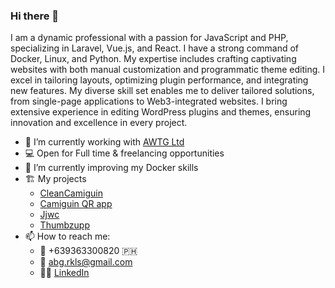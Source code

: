 ### Hi there 👋

I am a dynamic professional with a passion for JavaScript and PHP, specializing in Laravel, Vue.js, and React. I have a strong command of Docker, Linux, and Python. My expertise includes crafting captivating websites with both manual customization and programmatic theme editing. I excel in tailoring layouts, optimizing plugin performance, and integrating new features. My diverse skill set enables me to deliver tailored solutions, from single-page applications to Web3-integrated websites. I bring extensive experience in editing WordPress plugins and themes, ensuring innovation and excellence in every project.

- 🔭 I’m currently working with [AWTG Ltd](https://www.awtg.co.uk/)
- 💻 Open for Full time & freelancing opportunities
- 🌱 I’m currently improving my Docker skills
- 🏗️ My projects
    - [CleanCamiguin](https://islevisitcamiguin.com/)
    - [Camiguin QR app](https://play.google.com/store/apps/details?id=org.nativescript.ccqrapp)
    - [Jjwc](https://www.jjwc.gov.ph/)
    - [Thumbzupp](https://thumbzupp.com/)
- 📫 How to reach me:
    - 📱 +639363300820 🇵🇭
    - 📧 abg.rkls@gmail.com
    - 🧑‍💼 [LinkedIn](https://www.linkedin.com/in/alan-benedict-golpeo-709211225/)


<!--
**eclairAB/eclairAB** is a ✨ _special_ ✨ repository because its `README.md` (this file) appears on your GitHub profile.

Here are some ideas to get you started:

- 🔭 I’m currently working on ...
- 🌱 I’m currently learning ...
- 👯 I’m looking to collaborate on ...
- 🤔 I’m looking for help with ...
- 💬 Ask me about ...
- 📫 How to reach me: ...
- 😄 Pronouns: ...
- ⚡ Fun fact: ...
-->
